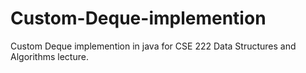 # Custom-Deque-implemention
Custom Deque implemention in java for CSE 222 Data Structures and Algorithms lecture.
